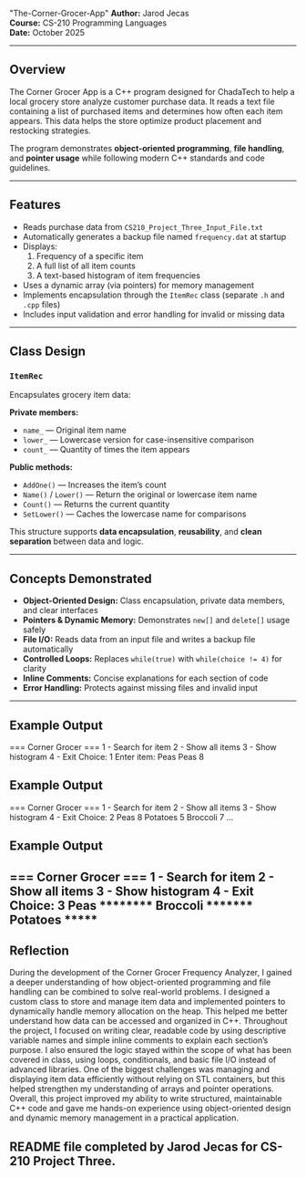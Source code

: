 "The-Corner-Grocer-App" 
**Author:** Jarod Jecas  
**Course:** CS-210 Programming Languages  
**Date:** October 2025  

---

##  Overview
The Corner Grocer App is a C++ program designed for ChadaTech to help a local grocery store analyze customer purchase data. It reads a text file containing a list of purchased items and determines how often each item appears. This data helps the store optimize product placement and restocking strategies.

The program demonstrates **object-oriented programming**, **file handling**, and **pointer usage** while following modern C++ standards and code guidelines.

---

##  Features
- Reads purchase data from `CS210_Project_Three_Input_File.txt`
- Automatically generates a backup file named `frequency.dat` at startup
- Displays:
  1. Frequency of a specific item
  2. A full list of all item counts
  3. A text-based histogram of item frequencies
- Uses a dynamic array (via pointers) for memory management
- Implements encapsulation through the `ItemRec` class (separate `.h` and `.cpp` files)
- Includes input validation and error handling for invalid or missing data

---

##  Class Design
### `ItemRec`
Encapsulates grocery item data:

**Private members:**
- `name_` — Original item name  
- `lower_` — Lowercase version for case-insensitive comparison  
- `count_` — Quantity of times the item appears  

**Public methods:**
- `AddOne()` — Increases the item’s count  
- `Name()` / `Lower()` — Return the original or lowercase item name  
- `Count()` — Returns the current quantity  
- `SetLower()` — Caches the lowercase name for comparisons  

This structure supports **data encapsulation**, **reusability**, and **clean separation** between data and logic.

---

##  Concepts Demonstrated
- **Object-Oriented Design:** Class encapsulation, private data members, and clear interfaces  
- **Pointers & Dynamic Memory:** Demonstrates `new[]` and `delete[]` usage safely  
- **File I/O:** Reads data from an input file and writes a backup file automatically  
- **Controlled Loops:** Replaces `while(true)` with `while(choice != 4)` for clarity  
- **Inline Comments:** Concise explanations for each section of code  
- **Error Handling:** Protects against missing files and invalid input  

---
## Example Output
=== Corner Grocer ===
1 - Search for item
2 - Show all items
3 - Show histogram
4 - Exit
Choice: 1
Enter item: Peas
Peas 8

## Example Output
=== Corner Grocer ===
1 - Search for item
2 - Show all items
3 - Show histogram
4 - Exit
Choice: 2
Peas 8
Potatoes 5
Broccoli 7
...

## Example Output
=== Corner Grocer ===
1 - Search for item
2 - Show all items
3 - Show histogram
4 - Exit
Choice: 3
Peas ********
Broccoli *******
Potatoes *****
---
## Reflection

During the development of the Corner Grocer Frequency Analyzer, I gained a deeper understanding of how object-oriented programming and file handling can be combined to solve real-world problems. I designed a custom class to store and manage item data and implemented pointers to dynamically handle memory allocation on the heap. This helped me better understand how data can be accessed and organized in C++. Throughout the project, I focused on writing clear, readable code by using descriptive variable names and simple inline comments to explain each section’s purpose. I also ensured the logic stayed within the scope of what has been covered in class, using loops, conditionals, and basic file I/O instead of advanced libraries.
One of the biggest challenges was managing and displaying item data efficiently without relying on STL containers, but this helped strengthen my understanding of arrays and pointer operations. Overall, this project improved my ability to write structured, maintainable C++ code and gave me hands-on experience using object-oriented design and dynamic memory management in a practical application.

## README file completed by Jarod Jecas for CS-210 Project Three.

